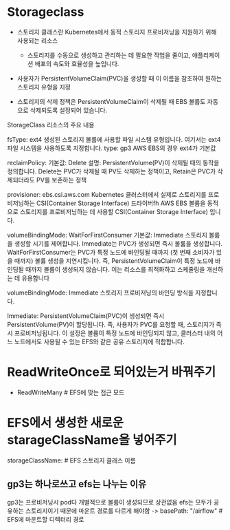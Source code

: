 # Storageclass
- 스토리지 클래스란 Kubernetes에서 동적 스토리지 프로비저닝을 지원하기 위해 사용되는 리소스
    - 스토리지를 수동으로 생성하고 관리하는 데 필요한 작업을 줄이고, 애플리케이션 배포의 속도와 효율성을 높입니다.

- 사용자가 PersistentVolumeClaim(PVC)을 생성할 때 이 이름을 참조하여 원하는 스토리지 유형을 지정

- 스토리지의 삭제 정책은 PersistentVolumeClaim이 삭제될 때 EBS 볼륨도 자동으로 삭제되도록 설정되어 있습니다.


StorageClass 리소스의 주요 내용

fsType: ext4
생성된 스토리지 볼륨에 사용할 파일 시스템 유형입니다. 여기서는 ext4 파일 시스템을 사용하도록 지정합니다.
type: gp3
AWS EBS의 경우 ext4가 기본값

reclaimPolicy:
기본값: Delete
설명: PersistentVolume(PV)이 삭제될 때의 동작을 정의합니다. Delete는 PVC가 삭제될 때 PV도 삭제하는 정책이고, Retain은 PVC가 삭제되더라도 PV를 보존하는 정책

provisioner: ebs.csi.aws.com
Kubernetes 클러스터에서 실제로 스토리지를 프로비저닝하는 CSI(Container Storage Interface) 드라이버fh
AWS EBS 볼륨을 동적으로 스토리지를 프로비저닝하는 데 사용할 CSI(Container Storage Interface) 입니다. 

volumeBindingMode: WaitForFirstConsumer
기본값: Immediate
스토리지 볼륨을 생성할 시기를 제어합니다. Immediate는 PVC가 생성되면 즉시 볼륨을 생성합니다. WaitForFirstConsumer는 PVC가 특정 노드에 바인딩될 때까지 (첫 번째 소비자가 있을 때까지) 볼륨 생성을 지연시킵니다. 즉, PersistentVolumeClaim이 특정 노드에 바인딩될 때까지 볼륨이 생성되지 않습니다. 이는 리소스를 최적화하고 스케줄링을 개선하는 데 유용합니다

volumeBindingMode: Immediate
스토리지 프로비저닝의 바인딩 방식을 지정합니다.

Immediate: PersistentVolumeClaim(PVC)이 생성되면 즉시 PersistentVolume(PV)이 할당됩니다. 즉, 사용자가 PVC를 요청할 때, 스토리지가 즉시 프로비저닝됩니다.
이 설정은 볼륨이 특정 노드에 바인딩되지 않고, 클러스터 내의 어느 노드에서도 사용될 수 있는 EFS와 같은 공유 스토리지에 적합합니다.

# ReadWriteOnce로 되어있는거 바꿔주기

- ReadWriteMany  # EFS에 맞는 접근 모드

# EFS에서 생성한 새로운 starageClassName을 넣어주기

storageClassName: # EFS 스토리지 클래스 이름



## gp3는 하나로쓰고 efs는 나누는 이유
gp3는 프로비저닝시 pod다 개별적으로 볼륨이 생성되므로 상관없음
efs는 모두가 공유하는 스토리지이기 때문에 마운트 경로를 다르게 해야함
-> basePath: "/airflow" # EFS에 마운트할 디렉터리 경로